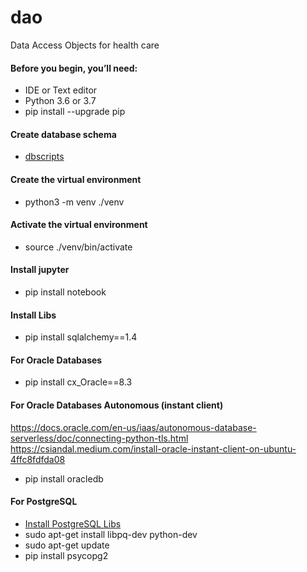 # dao
Data Access Objects for health care

#### Before you begin, you’ll need:
* IDE or Text editor 
* Python 3.6 or 3.7
* pip install --upgrade pip

#### Create database schema
* [dbscripts](dbscripts.sql)

#### Create the virtual environment
* python3 -m venv ./venv

#### Activate the virtual environment
* source ./venv/bin/activate

#### Install jupyter
* pip install notebook 

#### Install Libs
* pip install sqlalchemy==1.4

#### For Oracle Databases
* pip install cx_Oracle==8.3

#### For Oracle Databases Autonomous (instant client)
https://docs.oracle.com/en-us/iaas/autonomous-database-serverless/doc/connecting-python-tls.html
https://csiandal.medium.com/install-oracle-instant-client-on-ubuntu-4ffc8fdfda08

* pip install oracledb

#### For PostgreSQL
* [Install PostgreSQL Libs](https://springmerchant.com/bigcommerce/psycopg2-virtualenv-install-pg_config-executable-not-found/)
* sudo apt-get install libpq-dev python-dev
* sudo apt-get update
* pip install psycopg2


